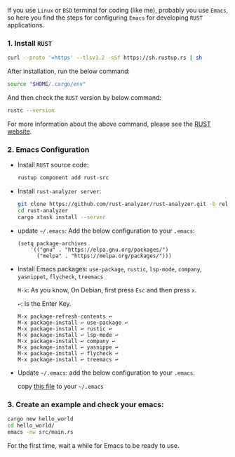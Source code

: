 If you use `Linux` or `BSD` terminal for coding (like me), probably you use `Emacs`, so here you find the steps for configuring `Emacs` for developing `RUST` applications.

### 1. Install `RUST`
```sh
curl --proto '=https' --tlsv1.2 -sSf https://sh.rustup.rs | sh
```
After installation, run the below command:
```sh
source "$HOME/.cargo/env"
```
And then check the `RUST` version by below command:
```sh
rustc --version
```  
For more information about the above command, please see the [RUST website](https://www.rust-lang.org/tools/install).

### 2. Emacs Configuration
- Install `RUST` source code:
  ```sh
  rustup component add rust-src
  ```
- Install `rust-analyzer server`:
  ```sh
  git clone https://github.com/rust-analyzer/rust-analyzer.git -b release
  cd rust-analyzer
  cargo xtask install --server
  ```
- update `~/.emacs`:
  Add the below configuration to your `.emacs`:
  ```emacs
  (setq package-archives
      '(("gnu" . "https://elpa.gnu.org/packages/")
        ("melpa" . "https://melpa.org/packages/")))
  ```
- Install Emacs packages: `use-package`, `rustic`, `lsp-mode`, `company`, `yasnippet`, `flycheck`, `treemacs`

  `M-x`: As you know, On Debian, first press `Esc` and then press `x`.
  
  `↩`: Is the Enter Key.
  ```emacs
  M-x package-refresh-contents ↩
  M-x package-install ↩ use-package ↩
  M-x package-install ↩ rustic ↩
  M-x package-install ↩ lsp-mode ↩
  M-x package-install ↩ company ↩
  M-x package-install ↩ yasnippe ↩
  M-x package-install ↩ flycheck ↩
  M-x package-install ↩ treemacs ↩
  ```
- Update `~/.emacs`: add the below configuration to your `.emacs`.
  
  copy [this file](https://github.com/mohsenmoqadam/rust_on_emacs/blob/main/.emacs) to your `~/.emacs`

### 3. Create an example and check your emacs:
```sh
cargo new hello_world
cd hello_world/
emacs -nw src/main.rs
```
For the first time, wait a while for Emacs to be ready to use.
